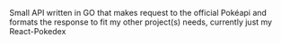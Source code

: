 Small API written in GO that makes request to the official Pokéapi and formats the response to fit my other project(s) needs, currently just my React-Pokedex